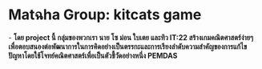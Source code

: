 <h1>Matฉha Group: kitcats game</h1>
- <b>โดย project นี้ กลุ่มของพวกเรา นาย โซ ม่อน ใบเตย และทิว IT:22 สร้างเกมคณิตศาสตร์ง่ายๆเพื่อตอบสนองต่อพัฒนาการในการคิดอย่างเป็นตรรกะและการเรียงลำดับความสำคัญของการแก้ไขปัญหาโดยใช้โจทย์คณิตศาสตร์เพื่อเป็นตัวชี้วัดอย่างหนึ่ง PEMDAS</b>
